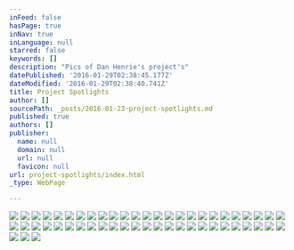 ```yaml
---
inFeed: false
hasPage: true
inNav: true
inLanguage: null
starred: false
keywords: []
description: "Pics of Dan Henrie's project's"
datePublished: '2016-01-29T02:38:45.177Z'
dateModified: '2016-01-29T02:38:40.741Z'
title: Project Spotlights
author: []
sourcePath: _posts/2016-01-23-project-spotlights.md
published: true
authors: []
publisher:
  name: null
  domain: null
  url: null
  favicon: null
url: project-spotlights/index.html
_type: WebPage

---
```

![](https://the-grid-user-content.s3-us-west-2.amazonaws.com/ba0db00e-c87b-48d8-900e-0d581953aa35.jpg)
![](https://the-grid-user-content.s3-us-west-2.amazonaws.com/cc5278f4-3a80-4ab9-a0d4-d225580d0806.jpg)
![](https://the-grid-user-content.s3-us-west-2.amazonaws.com/bb5a8030-e4f1-4f99-aa00-352925dd20d2.jpg)
![](https://the-grid-user-content.s3-us-west-2.amazonaws.com/32588c25-81a2-4052-b0a0-2edfaba1757e.jpg)
![](https://the-grid-user-content.s3-us-west-2.amazonaws.com/33c57a9b-be81-4f10-a009-5ab4f02e853b.jpg)
![](https://the-grid-user-content.s3-us-west-2.amazonaws.com/a2bdee42-9c46-4f56-8674-f9d1720baa78.jpg)
![](https://the-grid-user-content.s3-us-west-2.amazonaws.com/50dc496c-1817-4be3-9110-3afa93eb994c.jpg)
![](https://the-grid-user-content.s3-us-west-2.amazonaws.com/263ac35a-f07e-4be7-a736-d78f5a9ff704.jpg)
![](https://the-grid-user-content.s3-us-west-2.amazonaws.com/49479c6c-09ee-45e7-8937-f7995c3d8e2f.jpg)
![](https://the-grid-user-content.s3-us-west-2.amazonaws.com/c5e048b9-4d85-40ee-a505-1b7d0826cab9.jpg)
![](https://the-grid-user-content.s3-us-west-2.amazonaws.com/b5cb8465-f5f9-4732-8446-502fa6287585.jpg)
![](https://the-grid-user-content.s3-us-west-2.amazonaws.com/7bb41e23-bef4-4dea-9ffa-78aaa2cec22e.jpg)
![](https://the-grid-user-content.s3-us-west-2.amazonaws.com/60169ec3-6e04-4947-8602-0b63a1f48feb.jpg)
![](https://the-grid-user-content.s3-us-west-2.amazonaws.com/e808d944-d5f3-4060-aeb5-b63b09a4bbf2.jpg)
![](https://the-grid-user-content.s3-us-west-2.amazonaws.com/04a6ab0b-7f9e-42eb-a84f-811e448c11d7.jpg)
![](https://the-grid-user-content.s3-us-west-2.amazonaws.com/75b820e4-f0ff-4630-9bb4-a0bffefeb179.jpg)
![](https://the-grid-user-content.s3-us-west-2.amazonaws.com/70218d1b-8ecb-4bd2-9f14-71054e28611f.jpg)
![](https://the-grid-user-content.s3-us-west-2.amazonaws.com/57a8d1f4-488d-4e6c-809c-373203a46ffe.jpg)
![](https://the-grid-user-content.s3-us-west-2.amazonaws.com/186ecc51-ffe6-4e7e-be63-0b481ab2bec0.jpg)
![](https://the-grid-user-content.s3-us-west-2.amazonaws.com/aa1b5685-d44e-4c09-abbb-660ea00c1098.jpg)
![](https://the-grid-user-content.s3-us-west-2.amazonaws.com/8ba5be4a-2386-4f40-a1fc-10bd867c3df3.jpg)
![](https://the-grid-user-content.s3-us-west-2.amazonaws.com/407d753e-b447-4671-8898-f259fd332048.jpg)
![](https://the-grid-user-content.s3-us-west-2.amazonaws.com/4c4de53a-9379-4d87-982d-943719be818e.jpg)
![](https://the-grid-user-content.s3-us-west-2.amazonaws.com/357882fa-44a6-44e7-9e59-3e0c30d1fce0.jpg)
![](https://the-grid-user-content.s3-us-west-2.amazonaws.com/5f42cfbd-1cfc-4409-bb4f-f4be08b2a08c.jpg)
![](https://the-grid-user-content.s3-us-west-2.amazonaws.com/64ec09a9-1e08-44c0-9204-f066c7994ec0.jpg)
![](https://the-grid-user-content.s3-us-west-2.amazonaws.com/a6b63f15-c6b1-4c6d-b17e-0ee9cb988f50.jpg)
![](https://the-grid-user-content.s3-us-west-2.amazonaws.com/3c4733a9-a2ef-40fd-9604-94ccd8508129.jpg)
![](https://the-grid-user-content.s3-us-west-2.amazonaws.com/5edb4727-5006-44c1-9a5d-770b77a927d3.jpg)
![](https://the-grid-user-content.s3-us-west-2.amazonaws.com/1ef952e0-ab40-4f4b-b723-2b2320075e38.jpg)
![](https://the-grid-user-content.s3-us-west-2.amazonaws.com/3197f65f-7fd5-4499-a731-64baec1d2bb8.JPG)
![](https://the-grid-user-content.s3-us-west-2.amazonaws.com/de2a4428-7a14-4033-b949-c13941ea07a0.jpg)
![](https://the-grid-user-content.s3-us-west-2.amazonaws.com/5b222128-89fb-494b-ba37-61a47bca48aa.jpg)
![](https://the-grid-user-content.s3-us-west-2.amazonaws.com/f935f85d-d350-4437-a32e-6f312583c656.jpg)
![](https://the-grid-user-content.s3-us-west-2.amazonaws.com/61804cfd-8930-450a-b3d0-499bf58755c5.jpg)
![](https://the-grid-user-content.s3-us-west-2.amazonaws.com/779c2896-c922-43cb-bd7b-f18068d13b28.jpg)
![](https://the-grid-user-content.s3-us-west-2.amazonaws.com/fce01675-3271-490f-a2f7-96581bc62374.jpg)
![](https://the-grid-user-content.s3-us-west-2.amazonaws.com/39fc8309-0750-4dc4-8468-b3524b2728ad.jpg)
![](https://the-grid-user-content.s3-us-west-2.amazonaws.com/0d67ea31-5a09-41f2-a530-e8098cf4192a.jpg)
![](https://the-grid-user-content.s3-us-west-2.amazonaws.com/078b1956-77ae-4cda-999c-bac92f752e83.jpg)
![](https://the-grid-user-content.s3-us-west-2.amazonaws.com/ed81b206-8d79-4f89-a16b-69f39cffaba1.jpg)
![](https://the-grid-user-content.s3-us-west-2.amazonaws.com/bb660f3b-603d-44e0-8168-0d38bcf6c000.jpg)
![](https://the-grid-user-content.s3-us-west-2.amazonaws.com/fb24d2d7-2c9b-48d3-9ba7-e114880c577c.jpg)
![](https://the-grid-user-content.s3-us-west-2.amazonaws.com/a58cba1a-02b7-4532-ae3f-97a718ed4c44.JPG)
![](https://the-grid-user-content.s3-us-west-2.amazonaws.com/3abe6b95-a48c-44c4-b5a2-fe92e47636e4.jpg)
![](https://the-grid-user-content.s3-us-west-2.amazonaws.com/d7227a0f-5924-4796-a01a-84926c75b17f.jpg)
![](https://the-grid-user-content.s3-us-west-2.amazonaws.com/48f61db5-e5bc-47f0-ae33-875563509e96.jpg)
![](https://the-grid-user-content.s3-us-west-2.amazonaws.com/dcac3a59-8b59-4658-9c7d-dc75a9c1e471.jpg)
![](https://the-grid-user-content.s3-us-west-2.amazonaws.com/a8f240dd-ed8a-4333-95c5-fa4122b327cc.jpg)
![](https://the-grid-user-content.s3-us-west-2.amazonaws.com/c1c1b169-dbf8-4718-a6be-d95d5838780f.jpg)
![](https://the-grid-user-content.s3-us-west-2.amazonaws.com/f29fa2b9-2df4-46f8-b966-743e03e05734.jpg)
![](https://the-grid-user-content.s3-us-west-2.amazonaws.com/04c1e162-db20-426d-8dc9-7cb85dfad6f4.JPG)
![](https://the-grid-user-content.s3-us-west-2.amazonaws.com/c654a4c5-8fe7-4217-8374-60f88fc48644.JPG)